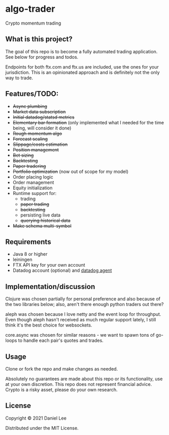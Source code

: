 # algo-trader

Crypto momentum trading

## What is this project?

The goal of this repo is to become a fully automated trading application. See below for progress and todos.

Endpoints for both ftx.com and ftx.us are included, use the ones for your jurisdiction. This is an opinionated approach and is definitely not the only way to trade.

## Features/TODO:

 * ~~Async plumbing~~
 * ~~Market data subscription~~
 * ~~Initial datadog/statsd metrics~~
 * ~~Elementary bar formation~~ (only implemented what I needed for the time being, will consider it done)
 * ~~Rough momentum algo~~
 * ~~Forecast scaling~~
 * ~~Slippage/costs estimation~~
 * ~~Position management~~
 * ~~Bet sizing~~
 * ~~Backtesting~~
 * ~~Paper tradering~~
 * ~~Portfolio optimization~~ (now out of scope for my model)
 * Order placing logic
 * Order management
 * Equity initialization
 * Runtime support for:
   * trading
   * ~~paper trading~~
   * ~~backtesting~~
   * persisting live data
   * ~~querying historical data~~
 * ~~Make schema multi-symbol~~

## Requirements
 * Java 8 or higher
 * leiningen
 * FTX API key for your own account
 * Datadog account (optional) and [datadog agent](https://docs.datadoghq.com/agent/)

## Implementation/discussion

Clojure was chosen partially for personal preference and also because of the two libraries below; also, aren't there enough python traders out there?

aleph was chosen because I love netty and the event loop for throughput. Even though aleph hasn't received as much regular support lately, I still think it's the best choice for websockets.

core.async was chosen for similar reasons - we want to spawn tons of go-loops to handle each pair's quotes and trades.

## Usage

Clone or fork the repo and make changes as needed.

Absolutely no guarantees are made about this repo or its functionality, use at your own discretion. This repo does not represent financial advice. Crypto is a risky asset, please do your own research.

## License

Copyright © 2021 Daniel Lee

Distributed under the MIT License.

